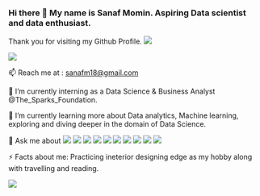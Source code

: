 ### Hi there 👋 My name is Sanaf Momin. Aspiring Data scientist and data enthusiast.

Thank you for visiting my Github Profile.
![](https://komarev.com/ghpvc/?username=Sanaf09&color=brightgreen&style=plastic&label=Profile+Views)

![](https://img.shields.io/badge/LinkedIn-0077B5?username=http://www.linkedin.com/in/sanafm18?style=for-the-badge&logo=linkedin&logoColor=white)

📫 Reach me at : sanafm18@gmail.com

🔭 I’m currently interning as a Data Science & Business Analyst @The_Sparks_Foundation.

🌱 I’m currently learning more about Data analytics, Machine learning, exploring and diving deeper in the domain of Data Science.

💬 Ask me about 
![](https://img.shields.io/badge/Python-3776AB?style=for-the-badge&logo=python&logoColor=white)
![](https://img.shields.io/badge/Numpy-777BB4?style=for-the-badge&logo=numpy&logoColor=white)
![](https://img.shields.io/badge/Pandas-2C2D72?style=for-the-badge&logo=pandas&logoColor=white)
![](https://img.shields.io/badge/scikit_learn-F7931E?style=for-the-badge&logo=scikit-learn&logoColor=white)
![](https://img.shields.io/badge/SciPy-654FF0?style=for-the-badge&logo=SciPy&logoColor=white)
![](https://img.shields.io/badge/MySQL-00000F?style=for-the-badge&logo=mysql&logoColor=white)
![](https://img.shields.io/badge/Microsoft_Excel-217346?style=for-the-badge&logo=microsoft-excel&logoColor=white)
![](https://img.shields.io/badge/DJANGO-REST-ff1709?style=for-the-badge&logo=django&logoColor=white&color=ff1709&labelColor=gray)
![](https://img.shields.io/badge/PowerBI-F2C811?style=for-the-badge&logo=Power%20BI&logoColor=white)
![](https://img.shields.io/badge/Tableau-E97627?style=for-the-badge&logo=Tableau&logoColor=white)

⚡ Facts about me: Practicing ineterior designing edge as my hobby along with travelling and reading. 

![](https://github-readme-stats.vercel.app/api?username=Sanaf09)
